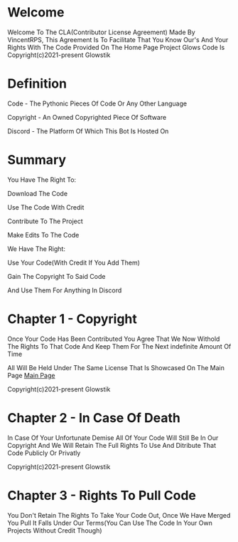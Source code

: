 # Welcome
Welcome To The CLA(Contributor License Agreement) Made By VincentRPS, This Agreement Is To Facilitate That You Know Our's And Your Rights With The Code Provided On The Home Page
Project Glows Code Is Copyright(c)2021-present Glowstik

# Definition

Code - The Pythonic Pieces Of Code Or Any Other Language

Copyright - An Owned Copyrighted Piece Of Software

Discord - The Platform Of Which This Bot Is Hosted On

# Summary
You Have The Right To:

Download The Code

Use The Code With Credit

Contribute To The Project

Make Edits To The Code

We Have The Right:

Use Your Code(With Credit If You Add Them)

Gain The Copyright To Said Code

And Use Them For Anything In Discord

# Chapter 1 - Copyright
Once Your Code Has Been Contributed You Agree That We Now Withold The Rights To That Code And Keep Them For The Next indefinite Amount Of Time

All Will Be Held Under The Same License That Is Showcased On The Main Page [Main Page](/readme.md)

Copyright(c)2021-present Glowstik
# Chapter 2 - In Case Of Death
In Case Of Your Unfortunate Demise All Of Your Code Will Still Be In Our Copyright And We Will Retain The Full Rights To Use And Ditribute That Code Publicly Or Privatly

Copyright(c)2021-present Glowstik
# Chapter 3 - Rights To Pull Code
You Don't Retain The Rights To Take Your Code Out, Once We Have Merged You Pull It Falls Under Our Terms(You Can Use The Code In Your Own Projects Without Credit Though)
